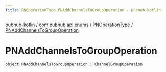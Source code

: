 ```yaml
---
title: PNOperationType.PNAddChannelsToGroupOperation - pubnub-kotlin
---
```


[pubnub-kotlin](../../index.html) / [com.pubnub.api.enums](../index.html) / [PNOperationType](index.html) / [PNAddChannelsToGroupOperation](./-p-n-add-channels-to-group-operation.html)

# PNAddChannelsToGroupOperation

`object PNAddChannelsToGroupOperation : ChannelGroupOperation`